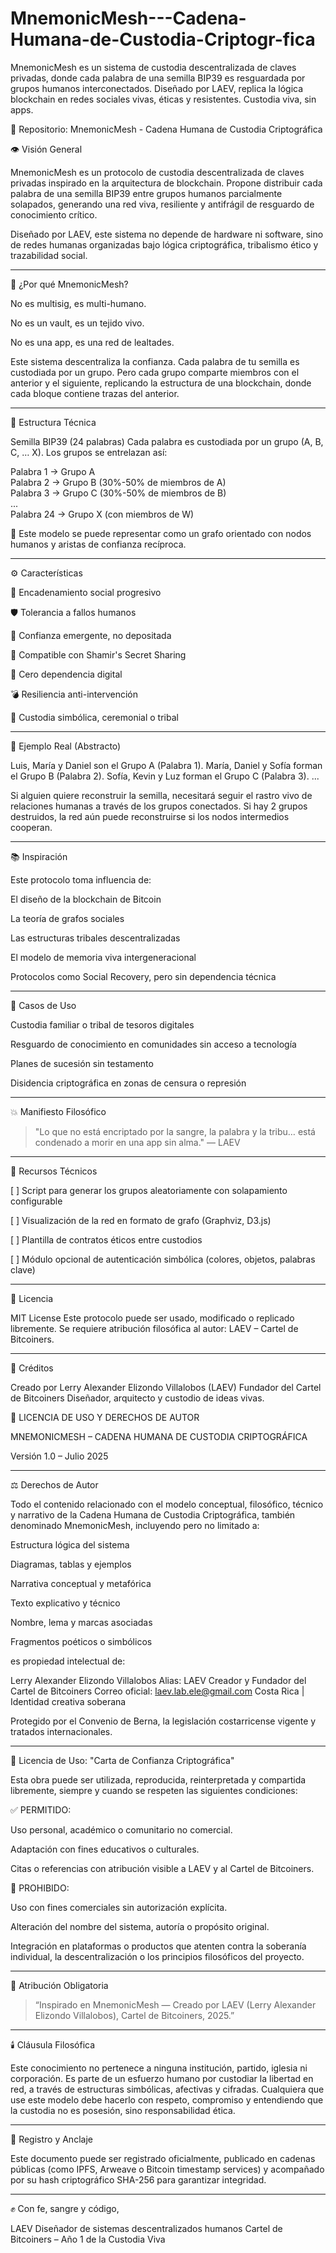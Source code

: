 # MnemonicMesh---Cadena-Humana-de-Custodia-Criptogr-fica
MnemonicMesh es un sistema de custodia descentralizada de claves privadas, donde cada palabra de una semilla BIP39 es resguardada por grupos humanos interconectados. Diseñado por LAEV, replica la lógica blockchain en redes sociales vivas, éticas y resistentes. Custodia viva, sin apps.

📁 Repositorio: MnemonicMesh - Cadena Humana de Custodia Criptográfica

👁️ Visión General

MnemonicMesh es un protocolo de custodia descentralizada de claves privadas inspirado en la arquitectura de blockchain. Propone distribuir cada palabra de una semilla BIP39 entre grupos humanos parcialmente solapados, generando una red viva, resiliente y antifrágil de resguardo de conocimiento crítico.

Diseñado por LAEV, este sistema no depende de hardware ni software, sino de redes humanas organizadas bajo lógica criptográfica, tribalismo ético y trazabilidad social.


---

🔐 ¿Por qué MnemonicMesh?

No es multisig, es multi-humano.

No es un vault, es un tejido vivo.

No es una app, es una red de lealtades.


Este sistema descentraliza la confianza. Cada palabra de tu semilla es custodiada por un grupo. Pero cada grupo comparte miembros con el anterior y el siguiente, replicando la estructura de una blockchain, donde cada bloque contiene trazas del anterior.


---

🧬 Estructura Técnica

Semilla BIP39 (24 palabras)
Cada palabra es custodiada por un grupo (A, B, C, … X). Los grupos se entrelazan así:

Palabra 1 → Grupo A  
Palabra 2 → Grupo B (30%-50% de miembros de A)  
Palabra 3 → Grupo C (30%-50% de miembros de B)  
...  
Palabra 24 → Grupo X (con miembros de W)

🔁 Este modelo se puede representar como un grafo orientado con nodos humanos y aristas de confianza recíproca.


---

⚙️ Características

🔗 Encadenamiento social progresivo

🛡️ Tolerancia a fallos humanos

🧠 Confianza emergente, no depositada

🧩 Compatible con Shamir's Secret Sharing

🐚 Cero dependencia digital

💣 Resiliencia anti-intervención

🧙 Custodia simbólica, ceremonial o tribal



---

🚨 Ejemplo Real (Abstracto)

Luis, María y Daniel son el Grupo A (Palabra 1).
María, Daniel y Sofía forman el Grupo B (Palabra 2).
Sofía, Kevin y Luz forman el Grupo C (Palabra 3).
...

Si alguien quiere reconstruir la semilla, necesitará seguir el rastro vivo de relaciones humanas a través de los grupos conectados. Si hay 2 grupos destruidos, la red aún puede reconstruirse si los nodos intermedios cooperan.


---

📚 Inspiración

Este protocolo toma influencia de:

El diseño de la blockchain de Bitcoin

La teoría de grafos sociales

Las estructuras tribales descentralizadas

El modelo de memoria viva intergeneracional

Protocolos como Social Recovery, pero sin dependencia técnica



---

🧱 Casos de Uso

Custodia familiar o tribal de tesoros digitales

Resguardo de conocimiento en comunidades sin acceso a tecnología

Planes de sucesión sin testamento

Disidencia criptográfica en zonas de censura o represión



---

💥 Manifiesto Filosófico

> "Lo que no está encriptado por la sangre, la palabra y la tribu…
está condenado a morir en una app sin alma."
— LAEV




---

🧰 Recursos Técnicos

[ ] Script para generar los grupos aleatoriamente con solapamiento configurable

[ ] Visualización de la red en formato de grafo (Graphviz, D3.js)

[ ] Plantilla de contratos éticos entre custodios

[ ] Módulo opcional de autenticación simbólica (colores, objetos, palabras clave)



---

📄 Licencia

MIT License
Este protocolo puede ser usado, modificado o replicado libremente.
Se requiere atribución filosófica al autor: LAEV – Cartel de Bitcoiners.


---

🤝 Créditos

Creado por Lerry Alexander Elizondo Villalobos (LAEV)
Fundador del Cartel de Bitcoiners
Diseñador, arquitecto y custodio de ideas vivas.

📜 LICENCIA DE USO Y DERECHOS DE AUTOR

MNEMONICMESH – CADENA HUMANA DE CUSTODIA CRIPTOGRÁFICA

Versión 1.0 – Julio 2025


---

⚖️ Derechos de Autor

Todo el contenido relacionado con el modelo conceptual, filosófico, técnico y narrativo de la Cadena Humana de Custodia Criptográfica, también denominado MnemonicMesh, incluyendo pero no limitado a:

Estructura lógica del sistema

Diagramas, tablas y ejemplos

Narrativa conceptual y metafórica

Texto explicativo y técnico

Nombre, lema y marcas asociadas

Fragmentos poéticos o simbólicos


es propiedad intelectual de:

Lerry Alexander Elizondo Villalobos
Alias: LAEV
Creador y Fundador del Cartel de Bitcoiners
Correo oficial: laev.lab.ele@gmail.com
Costa Rica | Identidad creativa soberana

Protegido por el Convenio de Berna, la legislación costarricense vigente y tratados internacionales.


---

🧠 Licencia de Uso: "Carta de Confianza Criptográfica"

Esta obra puede ser utilizada, reproducida, reinterpretada y compartida libremente, siempre y cuando se respeten las siguientes condiciones:

✅ PERMITIDO:

Uso personal, académico o comunitario no comercial.

Adaptación con fines educativos o culturales.

Citas o referencias con atribución visible a LAEV y al Cartel de Bitcoiners.


🚫 PROHIBIDO:

Uso con fines comerciales sin autorización explícita.

Alteración del nombre del sistema, autoría o propósito original.

Integración en plataformas o productos que atenten contra la soberanía individual, la descentralización o los principios filosóficos del proyecto.



---

📛 Atribución Obligatoria

> “Inspirado en MnemonicMesh — Creado por LAEV (Lerry Alexander Elizondo Villalobos), Cartel de Bitcoiners, 2025.”




---

🕯️ Cláusula Filosófica

Este conocimiento no pertenece a ninguna institución, partido, iglesia ni corporación.
Es parte de un esfuerzo humano por custodiar la libertad en red, a través de estructuras simbólicas, afectivas y cifradas.
Cualquiera que use este modelo debe hacerlo con respeto, compromiso y entendiendo que la custodia no es posesión, sino responsabilidad ética.


---

📎 Registro y Anclaje

Este documento puede ser registrado oficialmente, publicado en cadenas públicas (como IPFS, Arweave o Bitcoin timestamp services) y acompañado por su hash criptográfico SHA-256 para garantizar integridad.


---

✊ Con fe, sangre y código,

LAEV
Diseñador de sistemas descentralizados humanos
Cartel de Bitcoiners – Año 1 de la Custodia Viva

